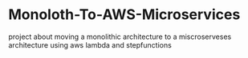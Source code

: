 #  Monoloth-To-AWS-Microservices
 project about moving a monolithic architecture to a miscroserveses architecture using aws lambda and stepfunctions
